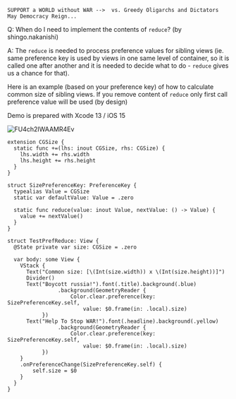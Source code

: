 ```
SUPPORT a WORLD without WAR -->  vs. Greedy Oligarchs and Dictators
May Democracy Reign... 
```

Q: When do I need to implement the contents of `reduce`? (by shingo.nakanishi)

A: The `reduce` is needed to process preference values for sibling views (ie. same preference key is used by views in one same level of container, so it is called one after another and it is needed to decide what to do - `reduce` gives us a chance for that).

Here is an example (based on your preference key) of how to calculate common size of sibling views. If you remove content of `reduce` only first call preference value will be used (by design)

Demo is prepared with Xcode 13 / iOS 15

![FU4ch2IWAAMR4Ev](https://user-images.githubusercontent.com/62171579/173038846-d2c2a632-cfb9-423b-9f42-3f669ef1ac03.png)


```
extension CGSize {
  static func +=(lhs: inout CGSize, rhs: CGSize) {
    lhs.width += rhs.width
    lhs.height += rhs.height
  }
}

struct SizePreferenceKey: PreferenceKey {
  typealias Value = CGSize
  static var defaultValue: Value = .zero

  static func reduce(value: inout Value, nextValue: () -> Value) {
    value += nextValue()
  }
}

struct TestPrefReduce: View {
  @State private var size: CGSize = .zero

  var body: some View {
    VStack {
      Text("Common size: [\(Int(size.width)) x \(Int(size.height))]")
      Divider()
      Text("Boycott russia!").font(.title).background(.blue)
                .background(GeometryReader {
                    Color.clear.preference(key: SizePreferenceKey.self,
                        value: $0.frame(in: .local).size)
           })
      Text("Help To Stop WAR!").font(.headline).background(.yellow)
                .background(GeometryReader {
                    Color.clear.preference(key: SizePreferenceKey.self,
                        value: $0.frame(in: .local).size)
           })
    }
    .onPreferenceChange(SizePreferenceKey.self) {
        self.size = $0
    }
  }
}
```
